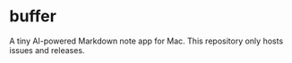 # buffer
A tiny AI-powered Markdown note app for Mac. This repository only hosts issues and releases.
